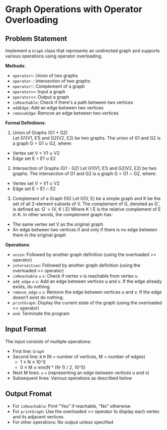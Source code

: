 # Graph Operations with Operator Overloading

## Problem Statement
Implement a `Graph` class that represents an undirected graph and supports various operations using operator overloading. 

**Methods**:  
- `operator+`: Union of two graphs
- `operator-`: Intersection of two graphs
- `operator!`: Complement of a graph
- `operator>>`: Input a graph
- `operator<<`: Output a graph
- `isReachable`: Check if there's a path between two vertices
- `addEdge`: Add an edge between two vertices
- `removeEdge`: Remove an edge between two vertices  

**Formal Definitions**:
1. Union of Graphs (G1 + G2)  
Let G1(V1, E1) and G2(V2, E2) be two graphs. The union of G1 and G2 is a graph G = G1 ∪ G2, where:
- Vertex set V = V1 ∪ V2
- Edge set E = E1 ∪ E2  
2. Intersection of Graphs (G1 - G2)
Let G1(V1, E1) and G2(V2, E2) be two graphs. The intersection of G1 and G2 is a graph G = G1 ∩ G2, where:
- Vertex set V = V1 ∪ V2
- Edge set E = E1 ∩ E2  
3. Complement of a Graph (!G)
Let G(V, E) be a simple graph and K be the set of all 2-element subsets of V. The complement of G, denoted as G', is defined as: G' = (V, K \ E) Where K \ E is the relative complement of E in K. In other words, the complement graph has:
- The same vertex set V as the original graph
- An edge between two vertices if and only if there is no edge between them in the original graph

**Operations**:
- `union`: Followed by another graph definition (using the overloaded >> operator)
- `intersection`: Followed by another graph definition (using the overloaded >> operator)
- `isReachable` `u` `v`: Check if vertex v is reachable from vertex u
- `add_edge` `u` `v`: Add an edge between vertices u and v. If the edge already exists, do nothing.
- `remove_edge` `u` `v`: Remove the edge between vertices u and v. If the edge doesn’t exist do nothing.
- `printGraph`: Display the current state of the graph (using the overloaded << operator)
- `end`: Terminate the program

## Input Format
The input consists of multiple operations:
- First line: `Graph`
- Second line: `N` `M` (N = number of vertices, M = number of edges)
  - 1 ≤ N ≤ 10^3 
  - 0 ≤ M ≤ min(N * (N-1) / 2, 10^5)
- Next M lines: `u` `v` (representing an edge between vertices u and v)
- Subsequent lines: Various operations as described below

## Output Fromat
- For `isReachable`: Print "Yes" if reachable, "No" otherwise
- For `printGraph`: Use the overloaded << operator to display each vertex and its adjacent vertices
- For other operations: No output unless specified
